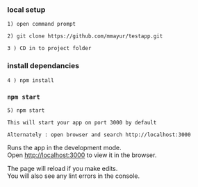 ### local setup

    1) open command prompt

    2) git clone https://github.com/mmayur/testapp.git

    3 ) CD in to project folder

### install dependancies

    4 ) npm install

### `npm start`

    5) npm start

    This will start your app on port 3000 by default

    Alternately : open browser and search http://localhost:3000

Runs the app in the development mode.<br />
Open [http://localhost:3000](http://localhost:3000) to view it in the browser.

The page will reload if you make edits.<br />
You will also see any lint errors in the console.
